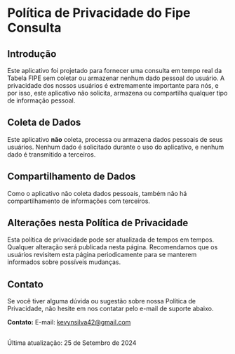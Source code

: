 # Política de Privacidade do Fipe Consulta

## Introdução

Este aplicativo foi projetado para fornecer uma consulta em tempo real da Tabela FIPE sem coletar ou armazenar nenhum dado pessoal do usuário. A privacidade dos nossos usuários é extremamente importante para nós, e por isso, este aplicativo não solicita, armazena ou compartilha qualquer tipo de informação pessoal.

## Coleta de Dados
Este aplicativo **não** coleta, processa ou armazena dados pessoais de seus usuários. Nenhum dado é solicitado durante o uso do aplicativo, e nenhum dado é transmitido a terceiros.

## Compartilhamento de Dados
Como o aplicativo não coleta dados pessoais, também não há compartilhamento de informações com terceiros.

## Alterações nesta Política de Privacidade
Esta política de privacidade pode ser atualizada de tempos em tempos. Qualquer alteração será publicada nesta página. Recomendamos que os usuários revisitem esta página periodicamente para se manterem informados sobre possíveis mudanças.

## Contato

Se você tiver alguma dúvida ou sugestão sobre nossa Política de Privacidade, não hesite em nos contatar pelo e-mail de suporte abaixo.

**Contato:**
E-mail: [kevynsilva42@gmail.com](mailto:kevynsilva42@gmail.com)

##

Última atualização: 25 de Setembro de 2024
